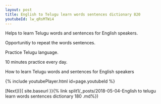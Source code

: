 ```yaml
---
layout: post
title: English to Telugu learn words sentences dictionary 820 
youtubeId: lw_qRsMTWi4
---
```

 
 
Helps to learn Telugu words and sentences for English speakers.

Opportunitiy to repeat the words sentences. 

Practice Telugu language. 
 
10 minutes practice every day. 
 
How to learn Telugu words and sentences for English speakers 
 
{% include youtubePlayer.html id=page.youtubeId %}
 
 
[Next]({{ site.baseurl }}{% link  split1/_posts/2018-05-04-English to telugu learn words sentences dictionary 180 .md%})
 
